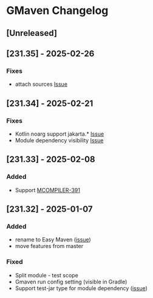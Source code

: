 # GMaven Changelog

## [Unreleased]

## [231.35] - 2025-02-26

### Fixes

- attach sources [Issue](https://github.com/grisha9/gmaven-plugin/issues/31)

## [231.34] - 2025-02-21

### Fixes

- Kotlin noarg support jakarta.* [Issue](https://github.com/grisha9/gmaven-plugin/issues/29)
- Module dependency visibility [Issue](https://github.com/grisha9/gmaven-plugin/issues/27)

## [231.33] - 2025-02-08

### Added

- Support [MCOMPILER-391](https://issues.apache.org/jira/browse/MCOMPILER-391)

## [231.32] - 2025-01-07
### Added
- rename to Easy Maven ([issue](https://github.com/grisha9/gmaven-plugin/issues/10))
- move features from master
### Fixed
- Split module - test scope
- Gmaven run config setting (visible in Gradle)
- Support test-jar type for module dependency ([issue](https://github.com/grisha9/gmaven-plugin/issues/15))
